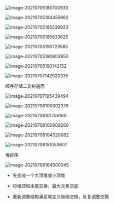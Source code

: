 ![image-20210705180700933](C:\Users\15200\AppData\Roaming\Typora\typora-user-images\image-20210705180700933.png)

![image-20210705184455662](C:\Users\15200\AppData\Roaming\Typora\typora-user-images\image-20210705184455662.png)

![image-20210705185539923](C:\Users\15200\AppData\Roaming\Typora\typora-user-images\image-20210705185539923.png)

![image-20210705185633625](C:\Users\15200\AppData\Roaming\Typora\typora-user-images\image-20210705185633625.png)

![image-20210705190723585](C:\Users\15200\AppData\Roaming\Typora\typora-user-images\image-20210705190723585.png)

![image-20210705190803950](C:\Users\15200\AppData\Roaming\Typora\typora-user-images\image-20210705190803950.png)

![image-20210705193142152](C:\Users\15200\AppData\Roaming\Typora\typora-user-images\image-20210705193142152.png)

![image-20210707142920335](C:\Users\15200\AppData\Roaming\Typora\typora-user-images\image-20210707142920335.png)

顺序存储二叉树遍历

![image-20210707195439494](C:\Users\15200\AppData\Roaming\Typora\typora-user-images\image-20210707195439494.png)



![image-20210708100002378](C:\Users\15200\AppData\Roaming\Typora\typora-user-images\image-20210708100002378.png)

![image-20210708101756160](C:\Users\15200\AppData\Roaming\Typora\typora-user-images\image-20210708101756160.png)

![image-20210708102909260](C:\Users\15200\AppData\Roaming\Typora\typora-user-images\image-20210708102909260.png)

![image-20210708104320082](C:\Users\15200\AppData\Roaming\Typora\typora-user-images\image-20210708104320082.png)

![image-20210708151053607](C:\Users\15200\AppData\Roaming\Typora\typora-user-images\image-20210708151053607.png)





堆排序

![image-20210708164900345](C:\Users\15200\AppData\Roaming\Typora\typora-user-images\image-20210708164900345.png)

+ 先变成一个大顶堆或小顶堆

+ 将堆顶和末尾交换，最大元素沉底

+ 重新调整结构满足堆定义继续交换，反复调整交换

  



